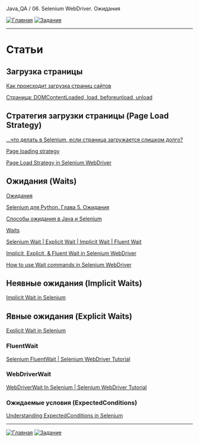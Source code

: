 Java_QA / 06. Selenium WebDriver. Ожидания

[![Главная](https://img.shields.io/badge/-Главная-aaccee)](README.md)
[![Задание](https://img.shields.io/badge/-Задание-99ffee)](3.%20Задание.md)

***

# Статьи

## Загрузка страницы

[Как происходит загрузка страниц сайтов](http://prt56.ru/kak-proisxodit-zagruzka-stranic-sajtov/)

[Страница: DOMContentLoaded, load, beforeunload, unload](https://learn.javascript.ru/onload-ondomcontentloaded)

## Стратегия загрузки страницы (Page Load Strategy)

[...что делать в Selenium, если страница загружается слишком долго?](http://barancev.github.io/slow-loading-pages/)

[Page loading strategy](https://www.selenium.dev/documentation/en/webdriver/page_loading_strategy/)

[Page Load Strategy in Selenium WebDriver](https://qascript.com/page-load-strategy-in-selenium-webdriver/)

## Ожидания (Waits)

[Ожидания](https://kreisfahrer.gitbooks.io/selenium-webdriver/content/webdriver_intro/ozhidaniya.html)

[Selenium для Python. Глава 5. Ожидания](https://habr.com/ru/post/273089/)

[Способы ожидания в Java и Selenium](https://tproger.ru/articles/sposoby-ozhidanija-v-java-i-selenium/)

[Waits](https://www.selenium.dev/documentation/en/webdriver/waits/)

[Selenium Wait | Explicit Wait | Implicit Wait | Fluent Wait](https://www.swtestacademy.com/selenium-webdriver-wait/)

[Implicit, Explicit, & Fluent Wait in Selenium WebDriver](https://www.guru99.com/implicit-explicit-waits-selenium.html)

[How to use Wait commands in Selenium WebDriver](https://www.browserstack.com/guide/wait-commands-in-selenium-webdriver)

## Неявные ожидания (Implicit Waits)

[Implicit Wait in Selenium](https://chercher.tech/java/implicit-wait-selenium)

## Явные ожидания (Explicit Waits)

[Explicit Wait in Selenium](https://chercher.tech/java/explicit-wait-selenium)

### FluentWait

[Selenium FluentWait | Selenium WebDriver Tutorial](https://www.softwaretestingmaterial.com/selenium-fluentwait/)

### WebDriverWait

[WebDriverWait In Selenium | Selenium WebDriver Tutorial](https://www.softwaretestingmaterial.com/webdriverwait-selenium-webdriver/)

### Ожидаемые условия (ExpectedConditions)

[Understanding ExpectedConditions in Selenium](https://www.browserstack.com/guide/expectedconditions-in-selenium)

***

[![Главная](https://img.shields.io/badge/-Главная-aaccee)](README.md)
[![Задание](https://img.shields.io/badge/-Задание-99ffee)](3.%20Задание.md)